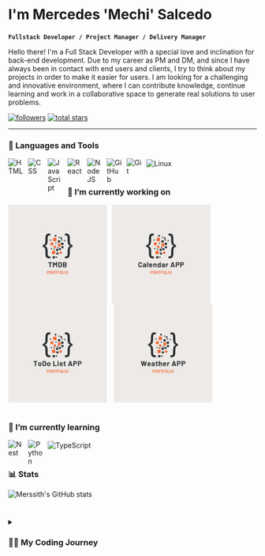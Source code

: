# I'm Mercedes 'Mechi' Salcedo

**`Fullstack Developer / Project Manager / Delivery Manager `**

Hello there! I'm a Full Stack Developer with a special love and inclination for back-end development.
Due to my career as PM and DM, and since I have always been in contact with end users and clients, I try to think about my projects in order to make it easier for users.
I am looking for a challenging and innovative environment, where I can contribute knowledge, continue learning and work in a collaborative space to generate real solutions to user problems.

   <p align="left">
      <a href="https://github.com/Merssith?tab=followers">
         <img alt="followers" title="Follow me on Github" src="https://custom-icon-badges.demolab.com/github/followers/Merssith?color=236ad3&labelColor=1155ba&style=for-the-badge&logo=person-add&label=Follow&logoColor=white"/></a>
      <a href="https://github.com/Merssith?tab=repositories&sort=stargazers">
         <img alt="total stars" title="Total stars on GitHub" src="https://custom-icon-badges.demolab.com/github/stars/Merssith?color=55960c&style=for-the-badge&labelColor=488207&logo=star"/></a>
   </p>

---

### 🧰 Languages and Tools

<img align="left" alt="HTML" width="30px" style="padding-right:10px;" src="https://cdn.jsdelivr.net/gh/devicons/devicon/icons/html5/html5-plain.svg" />
<img align="left" alt="CSS" width="30px" style="padding-right:10px;" src="https://cdn.jsdelivr.net/gh/devicons/devicon/icons/css3/css3-plain.svg" />
<img align="left" alt="JavaScript" width="30px" style="padding-right:10px;" src="https://cdn.jsdelivr.net/gh/devicons/devicon/icons/javascript/javascript-plain.svg" />
<img align="left" alt="React" width="30px" style="padding-right:10px;" src="https://cdn.jsdelivr.net/gh/devicons/devicon/icons/react/react-original.svg" />
<img align="left" alt="NodeJS" width="30px" style="padding-right:10px;" src="https://cdn.jsdelivr.net/gh/devicons/devicon/icons/nodejs/nodejs-original.svg" />
<img align="left" alt="GitHub" width="30px" style="padding-right:10px;" src="https://cdn.jsdelivr.net/gh/devicons/devicon/icons/github/github-original.svg" />
<img align="left" alt="Git" width="30px" style="padding-right:10px;" src="https://cdn.jsdelivr.net/gh/devicons/devicon/icons/git/git-original.svg" />
<img align="center" alt="Linux" width="30px" style="padding-right:10px;" src="https://cdn.jsdelivr.net/gh/devicons/devicon/icons/linux/linux-original.svg" />

#

### 🔭 I’m currently working on

<img align="left" width="200px" style="padding-right:10px;" src="https://github.com/Merssith/Merssith/blob/main/tmdb.png" />
<img align="left" width="200px" style="padding-right:10px;" src="https://github.com/Merssith/Merssith/blob/main/calendarApp.png" />
<img align="center" width="200px" style="padding-right:10px;" src="https://github.com/Merssith/Merssith/blob/main/todolistApp.png" />
<img align="center" width="200px" style="padding-right:10px;" src="https://github.com/Merssith/Merssith/blob/main/weatherApp.png" />

#

### 🌱 I’m currently learning

<img align="left" alt="Nest" width="30px" style="padding-right:10px;" src="https://cdn.jsdelivr.net/gh/devicons/devicon/icons/nestjs/nestjs-plain.svg"/>
<img align="left" alt="Python" width="30px" style="padding-right:10px;" src="https://cdn.jsdelivr.net/gh/devicons/devicon/icons/python/python-plain.svg" />
<img align="center" alt="TypeScript" width="30px" style="padding-right:10px;" src="https://cdn.jsdelivr.net/gh/devicons/devicon/icons/typescript/typescript-plain.svg" />

#

### 📊 Stats

![Merssith's GitHub stats](https://github-readme-stats.vercel.app/api?username=merssith&show_icons=true&theme=gruvbox)

#

<details>
 <summary><h3>👨‍💻 My Coding Journey</h3></summary>
   I started as a developer in 2014. I was working on backend development with NodeJs technology. Almost without realizing it, my next job was as a Project Manager and eCommerce consultant. From then on, although I was always related to the IT industry, I always held positions such as Delivery manager, project manager, consultant, solution architect. I always made use of my hard knowledge in technology and this year I finally decided to resume my career as a developer.
